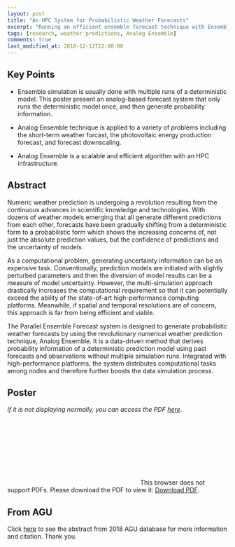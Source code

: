 ```yaml
---
layout: post
title: "An HPC System for Probabilistic Weather Forecasts"
excerpt: "Running an efficient ensemble forecast technique with Ensemble Toolkit on HPC"
tags: [research, weather predictions, Analog Ensemble]
comments: true
last_modified_at: 2018-12-12T22:00:00
---
```


## Key Points

- Ensemble simulation is usually done with multiple runs of a deterministic model. This poster present an analog-based forecast system that only runs the deterministic model once, and then generate probability information.

- Analog Ensemble technique is applied to a variety of problems including the short-term weather forcast, the photovoltaic energy production forecast, and forecast downscaling.

- Analog Ensemble is a scalable and efficient algorithm with an HPC infrastructure.

## Abstract

Numeric weather prediction is undergoing a revolution resulting from the continuous advances in scientific knowledge and technologies. With dozens of weather models emerging that all generate different predictions from each other, forecasts have been gradually shifting from a deterministic form to a probabilistic form which shows the increasing concerns of, not just the absolute prediction values, but the confidence of predictions and the uncertainty of models.

As a computational problem, generating uncertainty information can be an expensive task. Conventionally, prediction models are initiated with slightly perturbed parameters and then the diversion of model results can be a measure of model uncertainty. However, the multi-simulation approach drastically increases the computational requirement so that it can potentially exceed the ability of the state-of-art high-performance computing platforms. Meanwhile, if spatial and temporal resolutions are of concern, this approach is far from being efficient and viable.

The Parallel Ensemble Forecast system is designed to generate probabilistic weather forecasts by using the revolutionary numerical weather prediction technique, Analog Ensemble. It is a data-driven method that derives probability information of a deterministic prediction model using past forecasts and observations without multiple simulation runs. Integrated with high-performance platforms, the system distributes computational tasks among nodes and therefore further boosts the data simulation process.

## Poster

*If it is not displaying normally, you can access the PDF [here](https://weiming-hu.github.io/assets/data-for-posts/2018-12-12-2018-AGU/2018AGU.pdf).*

<object data="https://weiming-hu.github.io/assets/data-for-posts/2018-12-12-2018-AGU/2018AGU.pdf" type="application/pdf" width="100%" height="600px">
<embed src="https://weiming-hu.github.io/assets/data-for-posts/2018-12-12-2018-AGU/2018AGU.pdf">
This browser does not support PDFs. Please download the PDF to view it: <a href="https://weiming-hu.github.io/assets/data-for-posts/2018-12-12-2018-AGU/2018AGU.pdf">Download PDF</a>.</p>
</embed>
</object>

## From AGU

Click [here](https://agu.confex.com/agu/fm18/meetingapp.cgi/Paper/439107) to see the abstract from 2018 AGU database for more information and citation. Thank you.
